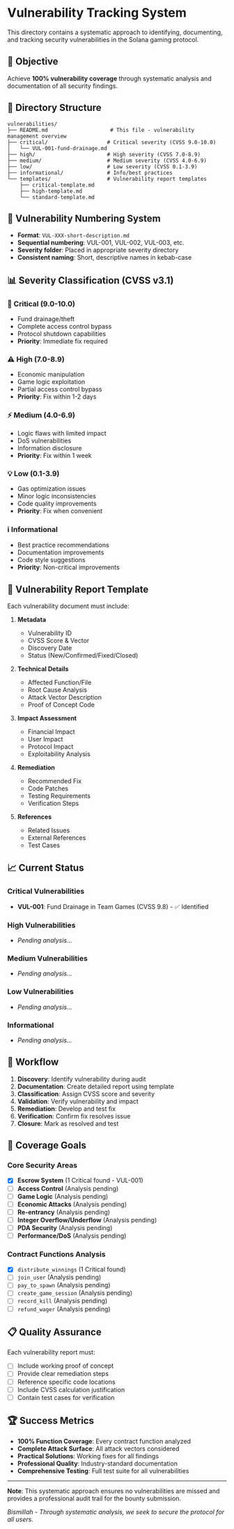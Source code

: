 # Vulnerability Tracking System

This directory contains a systematic approach to identifying, documenting, and tracking security vulnerabilities in the Solana gaming protocol.

## 🎯 Objective
Achieve **100% vulnerability coverage** through systematic analysis and documentation of all security findings.

## 📁 Directory Structure

```
vulnerabilities/
├── README.md                    # This file - vulnerability management overview
├── critical/                   # Critical severity (CVSS 9.0-10.0)
│   └── VUL-001-fund-drainage.md
├── high/                       # High severity (CVSS 7.0-8.9)
├── medium/                     # Medium severity (CVSS 4.0-6.9)
├── low/                        # Low severity (CVSS 0.1-3.9)
├── informational/              # Info/best practices
└── templates/                  # Vulnerability report templates
    ├── critical-template.md
    ├── high-template.md
    └── standard-template.md
```

## 🔢 Vulnerability Numbering System

- **Format**: `VUL-XXX-short-description.md`
- **Sequential numbering**: VUL-001, VUL-002, VUL-003, etc.
- **Severity folder**: Placed in appropriate severity directory
- **Consistent naming**: Short, descriptive names in kebab-case

## 📊 Severity Classification (CVSS v3.1)

### 🚨 Critical (9.0-10.0)
- Fund drainage/theft
- Complete access control bypass
- Protocol shutdown capabilities
- **Priority**: Immediate fix required

### ⚠️ High (7.0-8.9)
- Economic manipulation
- Game logic exploitation
- Partial access control bypass
- **Priority**: Fix within 1-2 days

### ⚡ Medium (4.0-6.9)
- Logic flaws with limited impact
- DoS vulnerabilities
- Information disclosure
- **Priority**: Fix within 1 week

### 💡 Low (0.1-3.9)
- Gas optimization issues
- Minor logic inconsistencies
- Code quality improvements
- **Priority**: Fix when convenient

### ℹ️ Informational
- Best practice recommendations
- Documentation improvements
- Code style suggestions
- **Priority**: Non-critical improvements

## 📝 Vulnerability Report Template

Each vulnerability document must include:

1. **Metadata**
   - Vulnerability ID
   - CVSS Score & Vector
   - Discovery Date
   - Status (New/Confirmed/Fixed/Closed)

2. **Technical Details**
   - Affected Function/File
   - Root Cause Analysis
   - Attack Vector Description
   - Proof of Concept Code

3. **Impact Assessment**
   - Financial Impact
   - User Impact
   - Protocol Impact
   - Exploitability Analysis

4. **Remediation**
   - Recommended Fix
   - Code Patches
   - Testing Requirements
   - Verification Steps

5. **References**
   - Related Issues
   - External References
   - Test Cases

## 📈 Current Status

### Critical Vulnerabilities
- **VUL-001**: Fund Drainage in Team Games (CVSS 9.8) - ✅ Identified

### High Vulnerabilities
- *Pending analysis...*

### Medium Vulnerabilities
- *Pending analysis...*

### Low Vulnerabilities
- *Pending analysis...*

### Informational
- *Pending analysis...*

## 🔄 Workflow

1. **Discovery**: Identify vulnerability during audit
2. **Documentation**: Create detailed report using template
3. **Classification**: Assign CVSS score and severity
4. **Validation**: Verify vulnerability and impact
5. **Remediation**: Develop and test fix
6. **Verification**: Confirm fix resolves issue
7. **Closure**: Mark as resolved and test

## 🎯 Coverage Goals

### Core Security Areas
- [x] **Escrow System** (1 Critical found - VUL-001)
- [ ] **Access Control** (Analysis pending)
- [ ] **Game Logic** (Analysis pending)
- [ ] **Economic Attacks** (Analysis pending)
- [ ] **Re-entrancy** (Analysis pending)
- [ ] **Integer Overflow/Underflow** (Analysis pending)
- [ ] **PDA Security** (Analysis pending)
- [ ] **Performance/DoS** (Analysis pending)

### Contract Functions Analysis
- [x] `distribute_winnings` (1 Critical found)
- [ ] `join_user` (Analysis pending)
- [ ] `pay_to_spawn` (Analysis pending)
- [ ] `create_game_session` (Analysis pending)
- [ ] `record_kill` (Analysis pending)
- [ ] `refund_wager` (Analysis pending)

## 📋 Quality Assurance

Each vulnerability report must:
- [ ] Include working proof of concept
- [ ] Provide clear remediation steps
- [ ] Reference specific code locations
- [ ] Include CVSS calculation justification
- [ ] Contain test cases for verification

## 🏆 Success Metrics

- **100% Function Coverage**: Every contract function analyzed
- **Complete Attack Surface**: All attack vectors considered
- **Practical Solutions**: Working fixes for all findings
- **Professional Quality**: Industry-standard documentation
- **Comprehensive Testing**: Full test suite for all vulnerabilities

---

**Note**: This systematic approach ensures no vulnerabilities are missed and provides a professional audit trail for the bounty submission.

*Bismillah - Through systematic analysis, we seek to secure the protocol for all users.*
